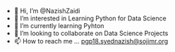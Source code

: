 - 👋 Hi, I’m @NazishZaidi
- 👀 I’m interested in Learning Python for Data Science
- 🌱 I’m currently learning Pyhton
- 💞️ I’m looking to collaborate on Data Science Projects
- 📫 How to reach me ... pgp18.syednazish@sojimr.org

<!---
NazishZaidi/NazishZaidi is a ✨ special ✨ repository because its `README.md` (this file) appears on your GitHub profile.
You can click the Preview link to take a look at your changes.
--->
